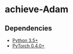 # achieve-Adam

## Dependencies
* [Python 3.5+](https://www.continuum.io/downloads)
* [PyTorch 0.4.0+](http://pytorch.org)
